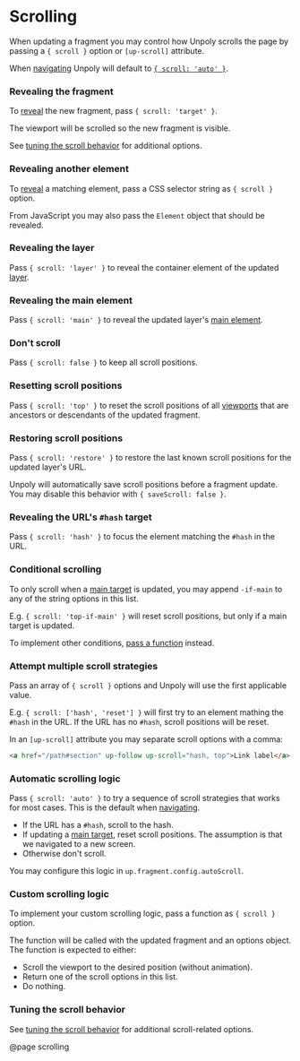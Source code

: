 Scrolling
=========

When updating a fragment you may control how Unpoly scrolls the page by passing
a `{ scroll }` option or `[up-scroll]` attribute.

When [navigating](/navigation) Unpoly will default to
[`{ scroll: 'auto' }`](#automatic-scrolling-logic).

### Revealing the fragment

To [reveal](/up.reveal) the new fragment, pass `{ scroll: 'target' }`.

The viewport will be scrolled so the new fragment is visible.

See [tuning the scroll behavior](/scroll-tuning) for additional options.

### Revealing another element

To [reveal](/up.reveal) a matching element, pass a CSS selector string as `{ scroll }` option.

From JavaScript you may also pass the `Element` object that should be revealed.

### Revealing the layer

Pass `{ scroll: 'layer' }` to reveal the container element of the updated [layer](/up.layer).

### Revealing the main element

Pass `{ scroll: 'main' }` to reveal the updated layer's [main element](/up-main).

### Don't scroll

Pass `{ scroll: false }` to keep all scroll positions.

### Resetting scroll positions

Pass `{ scroll: 'top' }` to reset the scroll positions of all [viewports](/up.viewport) that are ancestors or descendants of the updated fragment.

### Restoring scroll positions

Pass `{ scroll: 'restore' }` to restore the last known scroll positions for the updated layer's URL.

Unpoly will automatically save scroll positions before a fragment update.
You may disable this behavior with `{ saveScroll: false }`.

### Revealing the URL's `#hash` target

Pass `{ scroll: 'hash' }` to focus the element matching the `#hash` in the URL.

### Conditional scrolling

To only scroll when a [main target](/up-main) is updated,
you may append `-if-main` to any of the string options in this list.

E.g. `{ scroll: 'top-if-main' }` will reset scroll positions, but only if a main target is updated.

To implement other conditions, [pass a function](#custom-scrolling-logic) instead.

### Attempt multiple scroll strategies

Pass an array of `{ scroll }` options and Unpoly will use the first applicable value.

E.g. `{ scroll: ['hash', 'reset'] }` will first try to an element mathing the `#hash` in the URL.
If the URL has no `#hash`, scroll positions will be reset.

In an `[up-scroll]` attribute you may separate scroll options with a comma:

```html
<a href="/path#section" up-follow up-scroll="hash, top">Link label</a>
```

### Automatic scrolling logic

Pass `{ scroll: 'auto' }` to try a sequence of scroll strategies that works for most cases.
This is the default when [navigating](/navigation).

- If the URL has a `#hash`, scroll to the hash.
- If updating a [main target](/up-main), reset scroll positions.
  The assumption is that we navigated to a new screen.
- Otherwise don't scroll.

You may configure this logic in `up.fragment.config.autoScroll`.

### Custom scrolling logic

To implement your custom scrolling logic, pass a function as `{ scroll }` option.

The function will be called with the updated fragment and an options object.
The function is expected to either:

- Scroll the viewport to the desired position (without animation).
- Return one of the scroll options in this list.
- Do nothing.

### Tuning the scroll behavior

See [tuning the scroll behavior](/scroll-tuning) for additional scroll-related options.

@page scrolling
